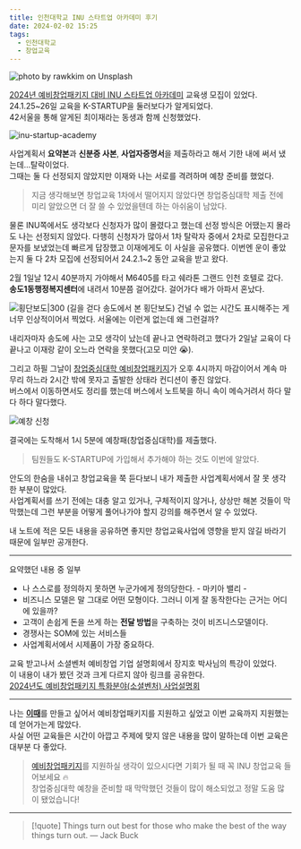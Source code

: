 ```yaml
---
title: 인천대학교 INU 스타트업 아카데미 후기
date: 2024-02-02 15:25
tags:
  - 인천대학교
  - 창업교육
---
```


![photo by rawkkim on Unsplash](https://images.unsplash.com/photo-1706520560614-709627d1a67f?crop=entropy&cs=srgb&fm=jpg&ixid=M3wzNjM5Nzd8MHwxfHJhbmRvbXx8fHx8fHx8fDE3MDY4NTUxNDd8&ixlib=rb-4.0.3&q=85&w=768&h=432)

[2024년 예비창업패키지 대비 INU 스타트업 아카데미](https://startup.inu.ac.kr/startup/7700/subview.do?enc=Zm5jdDF8QEB8JTJGYmJzJTJGc3RhcnR1cCUyRjU5MiUyRjM3OTMxNSUyRmFydGNsVmlldy5kbyUzRg%3D%3D) 교육생 모집이 있었다.\
24.1.25~26일 교육을 K-STARTUP을 둘러보다가 알게되었다.\
42서울을 통해 알게된 최이재라는 동생과 함께 신청했었다.

![inu-startup-academy](assets/inu_business_edu.png)

사업계획서 **요약본**과 **신분증 사본**, **사업자증명서**을 제출하라고 해서 기한 내에 써서 냈는데...탈락이었다.\
그때는 둘 다 선정되지 않았지만 이재와 나는 서로를 격려하며 예창 준비를 했었다.

>지금 생각해보면 창업교육 1차에서 떨어지지 않았다면 창업중심대학 제출 전에 미리 알았으면 더 잘 쓸 수 있었을텐데 하는 아쉬움이 남았다.

물론 INU쪽에서도 생각보다 신청자가 많이 몰렸다고 했는데 선정 방식은 어땠는지 몰라도 나는 선정되지 않았다.
다행히 신청자가 많아서 1차 탈락자 중에서 2차로 모집한다고 문자를 보냈었는데 빠르게 답장했고 이재에게도 이 사실을 공유했다.
이번엔 운이 좋았는지 둘 다 2차 모집에 선정되어서 24.2.1~2 동안 교육을 받고 왔다.

2월 1일날 12시 40분까지 가야해서 M6405를 타고 쉐라톤 그랜드 인천 호텔로 갔다. **송도1동행정복지센터**에 내려서 10분쯤 걸어갔다. 걸어가다 배가 아파서 혼났다.

![횡단보도|300](assets/crosswalk_in_songdo.jpg)
(길을 걷다 송도에서 본 횡단보도)
건널 수 없는 시간도 표시해주는 게 너무 인상적이어서 찍었다. 서울에는 이런게 없는데 왜 그런걸까?

내리자마자 송도에 사는 고모 생각이 났는데 끝나고 연락하려고 했다가 2일날 교육이 다 끝나고 이재랑 같이 오느라 연락을 못했다(고모 미안 😭).

그리고 하필 그날이 [창업중심대학 예비창업패키지](https://www.k-startup.go.kr/web/contents/bizpbanc-deadline.do?schM=view&pbancSn=167360&page=2&schStr=regist&pbancEndYn=Y)가 오후 4시까지 마감이어서 계속 마무리 하느라 2시간 밖에 못자고 출발한 상태라 컨디션이 좋진 않았다.\
버스에서 이동하면서도 정리를 했는데 버스에서 노트북을 하니 속이 메슥거려서 하다 말다 하다 말다했다.

![예창 신청](assets/university_business_receipt_screenshot.png)

결국에는 도착해서 1시 5분에 예창패(창업중심대학)를 제출했다.
>팀원들도 K-STARTUP에 가입해서 추가해야 하는 것도 이번에 알았다.

안도의 한숨을 내쉬고 창업교육을 쭉 듣다보니 내가 제출한 사업계획서에서 잘 못 생각한 부분이 많았다.\
사업계획서를 쓰기 전에는 대충 알고 있거나, 구체적이지 않거나, 상상만 해본 것들이 막막했는데 그런 부분을 어떻게 풀어나가야 할지 강의를 해주면서 알 수 있었다.

내 노트에 적은 모든 내용을 공유하면 좋지만 창업교육사업에 영향을 받지 않길 바라기 때문에 일부만 공개한다.

---

요약했던 내용 중 일부

- 나 스스로를 정의하지 못하면 누군가에게 정의당한다. - 마키아 밸리 -
- 비즈니스 모델은 말 그대로 어떤 모형이다. 그러니 이게 잘 동작한다는 근거는 어디에 있을까?
- 고객이 손쉽게 돈을 쓰게 하는 **전달 방법**을 구축하는 것이 비즈니스모델이다.
- 경쟁사는 SOM에 있는 서비스들
- 사업계획서에서 시제품이 가장 중요하다.

교육 받고나서 소셜벤처 예비창업 기업 설명회에서 장지호 박사님의 특강이 있었다.\
이 내용이 내가 봤던 것과 크게 다르지 않아 링크를 공유한다.\
[2024년도 예비창업패키지 특화분야(소셜벤처) 사업설명회](https://youtu.be/XO_uNP3tsFg?si=quZwLsM7qXvsiz9I&t=5510)

---

나는 [**이때**](https://ittae.com/)를 만들고 싶어서 예비창업패키지를 지원하고 싶었고 이번 교육까지 지원했는데 얻어가는게 많았다.\
사실 어떤 교육들은 시간이 아깝고 주제에 맞지 않은 내용을 많이 말하는데 이번 교육은 대부분 다 좋았다.

> [예비창업패키지](https://www.k-startup.go.kr/web/contents/bizpbanc-ongoing.do?schM=view&pbancSn=167495&page=1&schStr=regist&pbancEndYn=N)를 지원하실 생각이 있으시다면 기회가 될 때 꼭 INU 창업교육 들어보세요 🔥\
> 창업중심대학 예창을 준비할 때 막막했던 것들이 많이 해소되었고 정말 도움 많이 됐었습니다!

---

> [!quote] Things turn out best for those who make the best of the way things turn out.
> — Jack Buck